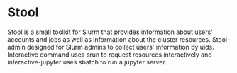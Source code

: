 # Stool

Stool is a small toolkit for Slurm that provides information about users' accounts and jobs as well as information about the cluster resources. Stool-admin designed for Slurm admins to collect users' information by uids. Interactive command uses srun to request resources interactively and interactive-jupyter uses sbatch to run a jupyter server. 
